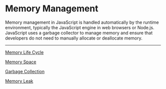 # Memory Management

Memory management in JavaScript is handled automatically by the runtime environment, typically the JavaScript engine in web browsers or Node.js. JavaScript uses a garbage collector to manage memory and ensure that developers do not need to manually allocate or deallocate memory.

---

[Memory Life Cycle](Memory%20Management%201b2aeacbb299815a9455e3d16bd69151/Memory%20Life%20Cycle%201b2aeacbb2998172b27de95a9b60e728.md)

[Memory Space](Memory%20Management%201b2aeacbb299815a9455e3d16bd69151/Memory%20Space%201b2aeacbb299817d9a68d789870ff0e7.md)

[Garbage Collection](Memory%20Management%201b2aeacbb299815a9455e3d16bd69151/Garbage%20Collection%201b2aeacbb2998130997fe294c287c9e5.md)

[Memory Leak](Memory%20Management%201b2aeacbb299815a9455e3d16bd69151/Memory%20Leak%201b2aeacbb29981c0a135f641908beb00.md)